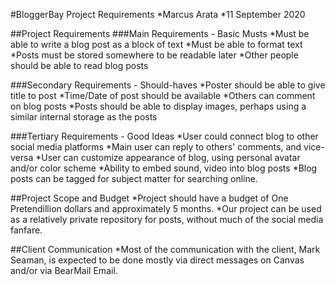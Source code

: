 #BloggerBay Project Requirements
*Marcus Arata
*11 September 2020

##Project Requirements
###Main Requirements - Basic Musts
*Must be able to write a blog post as a block of text
*Must be able to format text
*Posts must be stored somewhere to be readable later
*Other people should be able to read blog posts

###Secondary Requirements - Should-haves
*Poster should be able to give title to post
*Time/Date of post should be available
*Others can comment on blog posts
*Posts should be able to display images, perhaps using a similar internal storage as the posts

###Tertiary Requirements - Good Ideas
*User could connect blog to other social media platforms
*Main user can reply to others' comments, and vice-versa
*User can customize appearance of blog, using personal avatar and/or color scheme
*Ability to embed  sound, video into blog posts
*Blog posts can be tagged for subject matter for searching online.

##Project Scope and Budget
*Project should have a budget of One Pretendillion dollars and approximately 5 months.
*Our project can be used as a relatively private repository for posts, without much of the social media fanfare.

##Client Communication
*Most of the communication with the client, Mark Seaman, is expected to be done mostly via direct messages on Canvas and/or via BearMail Email.
